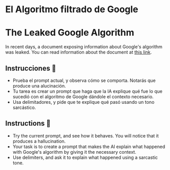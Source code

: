 # El Algoritmo filtrado de Google
# The Leaked Google Algorithm

In recent days, a document exposing information about Google's algorithm was leaked. You can read information about the document at [this link](https://www.theverge.com/2024/5/31/24167119/google-search-algorithm-documents-leak-seo-chrome-clicks).

## Instrucciones  📌
- Prueba el prompt actual, y observa cómo se comporta. Notarás que produce una alucinación.
- Tu tarea es crear un prompt que haga que la IA explique qué fue lo que sucedió con el algoritmo de Google dándole el contexto necesario.
- Usa delimitadores, y pide que te explique qué pasó usando un tono sarcástico.

## Instructions  📌
- Try the current prompt, and see how it behaves. You will notice that it produces a hallucination.
- Your task is to create a prompt that makes the AI explain what happened with Google's algorithm by giving it the necessary context.
- Use delimiters, and ask it to explain what happened using a sarcastic tone.
